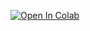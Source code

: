 
[![Open In Colab](https://colab.research.google.com/assets/colab-badge.svg)](https://colab.research.google.com/drive/1IGurHVvDiRBBvdoL0bn47odCuBCSwVdZ?authuser=3#scrollTo=_5yYAWOwBb-b)

